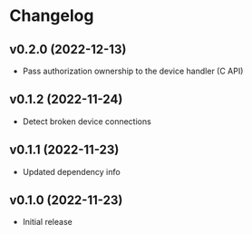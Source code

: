 # Changelog

## v0.2.0 (2022-12-13)

* Pass authorization ownership to the device handler (C API)

## v0.1.2 (2022-11-24)

* Detect broken device connections

## v0.1.1 (2022-11-23)

* Updated dependency info

## v0.1.0 (2022-11-23)

* Initial release
